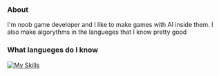 ### About
I'm noob game developer and I like to make games with AI inside them. I also make algorythms in the langueges that I know pretty good
### What langueges do I know
[![My Skills](https://skillicons.dev/icons?i=js,html,css,python,cpp)](https://skillicons.dev)


<!--
**miloszgrasza/miloszgrasza** is a ✨ _special_ ✨ repository because its `README.md` (this file) appears on your GitHub profile.

Here are some ideas to get you started:

- 🔭 I’m currently working on ...
- 🌱 I’m currently learning ...
- 👯 I’m looking to collaborate on ...
- 🤔 I’m looking for help with ...
- 💬 Ask me about ...
- 📫 How to reach me: ...
- 😄 Pronouns: ...
- ⚡ Fun fact: ...
-->
